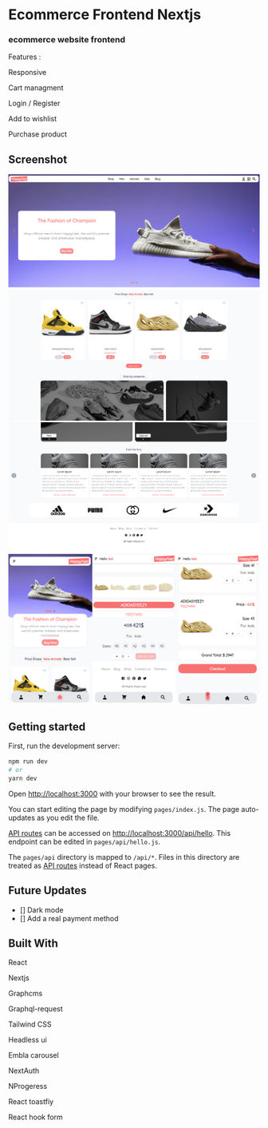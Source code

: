 # Ecommerce Frontend Nextjs

### ecommerce website frontend

Features :

Responsive

Cart managment

Login / Register

Add to wishlist

Purchase product

## Screenshot

![](./screenshot/1.PNG)
![](./screenshot/2.PNG)
![](./screenshot/3.PNG)
![](./screenshot/4.PNG)

## Getting started

First, run the development server:

```bash
npm run dev
# or
yarn dev
```

Open [http://localhost:3000](http://localhost:3000) with your browser to see the result.

You can start editing the page by modifying `pages/index.js`. The page auto-updates as you edit the file.

[API routes](https://nextjs.org/docs/api-routes/introduction) can be accessed on [http://localhost:3000/api/hello](http://localhost:3000/api/hello). This endpoint can be edited in `pages/api/hello.js`.

The `pages/api` directory is mapped to `/api/*`. Files in this directory are treated as [API routes](https://nextjs.org/docs/api-routes/introduction) instead of React pages.

## Future Updates

- [] Dark mode
- [] Add a real payment method

## Built With

React

Nextjs

Graphcms

Graphql-request

Tailwind CSS

Headless ui

Embla carousel

NextAuth

NProgeress

React toastfiy

React hook form
